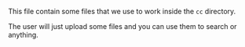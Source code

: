 This file contain some files that we use to work inside the `cc` directory.

The user will just upload some files and you can use them to search or anything.
